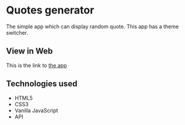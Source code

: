 # Quotes generator

The simple app which can display random quote.
This app has a theme switcher.

## View in Web

This is the link to [the app](https://cherkasovaa.github.io/quotes_generator/)

## Technologies used

- HTML5
- CSS3
- Vanilla JavaScript
- API
